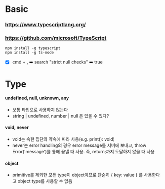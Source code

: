 # Basic
### https://www.typescriptlang.org/
### https://github.com/microsoft/TypeScript
```
npm install -g typescript
npm install -g ts-node 
```
- [x] cmd + , ➡️ search "strict null checks" ➡️ true

# Type
#### undefined, null, unknown, any
- 보통 타입으로 사용하지 않는다
- string | undefined, number | null 은 있을 수 있다?
#### void, never
- void는 속한 집단의 약속에 따라 사용(e.g. print(): void)
- never는 error handling의 경우 error message를 서버에 보내고, throw Error('message')를 통해 끝낼 때 사용. 즉, return;까지 도달하지 않을 때 사용
#### object
- primitive를 제외한 모든 type이 object이므로 단순히 { key: value } 를 사용한다고 object type를 사용할 수 없음